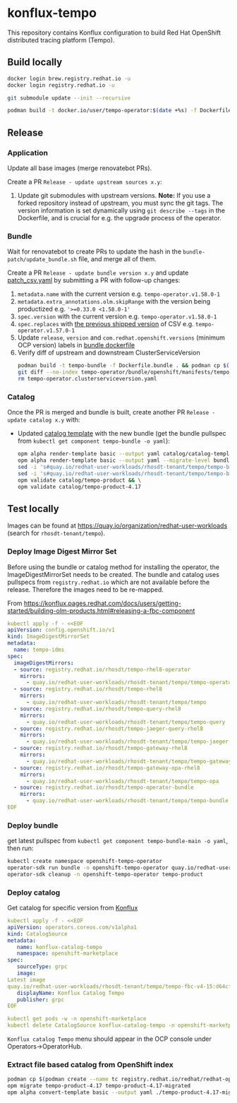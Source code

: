 # konflux-tempo

This repository contains Konflux configuration to build Red Hat OpenShift distributed tracing platform (Tempo).

## Build locally

```bash
docker login brew.registry.redhat.io -u
docker login registry.redhat.io -u

git submodule update --init --recursive

podman build -t docker.io/user/tempo-operator:$(date +%s) -f Dockerfile.operator
```

## Release
### Application
Update all base images (merge renovatebot PRs).

Create a PR `Release - update upstream sources x.y`:
1. Update git submodules with upstream versions.
  **Note:** If you use a forked repository instead of upstream, you must sync the git tags.
  The version information is set dynamically using `git describe --tags` in the Dockerfile, and is crucial for e.g. the upgrade process of the operator.

### Bundle
Wait for renovatebot to create PRs to update the hash in the `bundle-patch/update_bundle.sh` file, and merge all of them.

Create a PR `Release - update bundle version x.y` and update [patch_csv.yaml](./bundle-patch/patch_csv.yaml) by submitting a PR with follow-up changes:
1. `metadata.name` with the current version e.g. `tempo-operator.v1.58.0-1`
1. `metadata.extra_annotations.olm.skipRange` with the version being productized e.g. `'>=0.33.0 <1.58.0-1'`
1. `spec.version` with the current version e.g. `tempo-operator.v1.58.0-1`
1. `spec.replaces` with [the previous shipped version](https://catalog.redhat.com/software/containers/rhosdt/tempo-operator-bundle/642c3e0eacf1b5bdbba7654a) of CSV e.g. `tempo-operator.v1.57.0-1`
1. Update `release`, `version` and `com.redhat.openshift.versions` (minimum OCP version) labels in [bundle dockerfile](./Dockerfile.bundle)
1. Verify diff of upstream and downstream ClusterServiceVersion
   ```bash
   podman build -t tempo-bundle -f Dockerfile.bundle . && podman cp $(podman create tempo-bundle):/manifests/tempo-operator.clusterserviceversion.yaml .
   git diff --no-index tempo-operator/bundle/openshift/manifests/tempo-operator.clusterserviceversion.yaml tempo-operator.clusterserviceversion.yaml
   rm tempo-operator.clusterserviceversion.yaml
   ```

### Catalog
Once the PR is merged and bundle is built, create another PR `Release - update catalog x.y` with:
* Updated [catalog template](./catalog/catalog-template.yaml) with the new bundle (get the bundle pullspec from `kubectl get component tempo-bundle -o yaml`):
   ```bash
   opm alpha render-template basic --output yaml catalog/catalog-template.yaml > catalog/tempo-product/catalog.yaml && \
   opm alpha render-template basic --output yaml --migrate-level bundle-object-to-csv-metadata catalog/catalog-template.yaml > catalog/tempo-product-4.17/catalog.yaml && \
   sed -i 's#quay.io/redhat-user-workloads/rhosdt-tenant/tempo/tempo-bundle#registry.redhat.io/rhosdt/tempo-operator-bundle#g' catalog/tempo-product/catalog.yaml  && \
   sed -i 's#quay.io/redhat-user-workloads/rhosdt-tenant/tempo/tempo-bundle#registry.redhat.io/rhosdt/tempo-operator-bundle#g' catalog/tempo-product-4.17/catalog.yaml  && \
   opm validate catalog/tempo-product && \
   opm validate catalog/tempo-product-4.17
   ```

## Test locally

Images can be found at https://quay.io/organization/redhat-user-workloads (search for `rhosdt-tenant/tempo`).

### Deploy Image Digest Mirror Set

Before using the bundle or catalog method for installing the operator, the ImageDigestMirrorSet needs to be created. The bundle and catalog uses pullspecs from `registry.redhat.io` which are not available before the release. Therefore the images need to be re-mapped.

From https://konflux.pages.redhat.com/docs/users/getting-started/building-olm-products.html#releasing-a-fbc-component

```yaml
kubectl apply -f - <<EOF
apiVersion: config.openshift.io/v1
kind: ImageDigestMirrorSet
metadata:
  name: tempo-idms
spec:
  imageDigestMirrors:
  - source: registry.redhat.io/rhosdt/tempo-rhel8-operator
    mirrors:
      - quay.io/redhat-user-workloads/rhosdt-tenant/tempo/tempo-operator
  - source: registry.redhat.io/rhosdt/tempo-rhel8
    mirrors:
      - quay.io/redhat-user-workloads/rhosdt-tenant/tempo/tempo
  - source: registry.redhat.io/rhosdt/tempo-query-rhel8
    mirrors:
      - quay.io/redhat-user-workloads/rhosdt-tenant/tempo/tempo-query
  - source: registry.redhat.io/rhosdt/tempo-jaeger-query-rhel8
    mirrors:
      - quay.io/redhat-user-workloads/rhosdt-tenant/tempo/tempo-jaeger-query
  - source: registry.redhat.io/rhosdt/tempo-gateway-rhel8
    mirrors:
      - quay.io/redhat-user-workloads/rhosdt-tenant/tempo/tempo-gateway
  - source: registry.redhat.io/rhosdt/tempo-gateway-opa-rhel8
    mirrors:
      - quay.io/redhat-user-workloads/rhosdt-tenant/tempo/tempo-opa
  - source: registry.redhat.io/rhosdt/tempo-operator-bundle
    mirrors:
      - quay.io/redhat-user-workloads/rhosdt-tenant/tempo/tempo-bundle
EOF
```

### Deploy bundle

get latest pullspec from `kubectl get component tempo-bundle-main -o yaml`, then run:
```bash
kubectl create namespace openshift-tempo-operator
operator-sdk run bundle -n openshift-tempo-operator quay.io/redhat-user-workloads/rhosdt-tenant/tempo/tempo-bundle-quay@sha256:7b3cde3d776981c8de5b394f26e560ecd25fad29f074b7ca7b11d89ebbdfc769
operator-sdk cleanup -n openshift-tempo-operator tempo-product
```
### Deploy catalog

Get catalog for specific version from [Konflux](https://console.redhat.com/application-pipeline/workspaces/rhosdt/applications/tempo-fbc-v4-15-main/components/tempo-fbc-v4-15-main)

```yaml
kubectl apply -f - <<EOF
apiVersion: operators.coreos.com/v1alpha1
kind: CatalogSource
metadata:
   name: konflux-catalog-tempo
   namespace: openshift-marketplace
spec:
   sourceType: grpc
   image: 
Latest image
quay.io/redhat-user-workloads/rhosdt-tenant/tempo/tempo-fbc-v4-15:d64cfe50d37c2ceece690d283806f8170f27a4d0
   displayName: Konflux Catalog Tempo
   publisher: grpc
EOF

kubectl get pods -w -n openshift-marketplace
kubectl delete CatalogSource konflux-catalog-tempo -n openshift-marketplace
```

`Konflux catalog Tempo` menu should appear in the OCP console under Operators->OperatorHub.

### Extract file based catalog from OpenShift index

```bash
podman cp $(podman create --name tc registry.redhat.io/redhat/redhat-operator-index:v4.17):/configs/tempo-product tempo-product-4.17 && podman rm tc
opm migrate tempo-product-4.17 tempo-product-4.17-migrated
opm alpha convert-template basic --output yaml ./tempo-product-4.17-migrated/tempo-product/catalog.json > catalog/catalog-template.yaml
```
